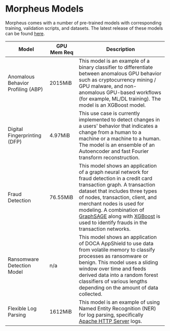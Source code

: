 <!--
SPDX-FileCopyrightText: Copyright (c) 2023-2025, NVIDIA CORPORATION & AFFILIATES. All rights reserved.
SPDX-License-Identifier: Apache-2.0

Licensed under the Apache License, Version 2.0 (the "License");
you may not use this file except in compliance with the License.
You may obtain a copy of the License at

http://www.apache.org/licenses/LICENSE-2.0

Unless required by applicable law or agreed to in writing, software
distributed under the License is distributed on an "AS IS" BASIS,
WITHOUT WARRANTIES OR CONDITIONS OF ANY KIND, either express or implied.
See the License for the specific language governing permissions and
limitations under the License.
-->

# Morpheus Models

Morpheus comes with a number of pre-trained models with corresponding training, validation scripts, and datasets. The latest release of these models can be found [here](https://github.com/nv-morpheus/Morpheus/blob/-/models).

|Model|GPU Mem Req|Description|
|-----|-----------|-----------|
|Anomalous Behavior Profiling (ABP)|2015MiB|This model is an example of a binary classifier to differentiate between anomalous GPU behavior such as cryptocurrency mining / GPU malware, and non-anomalous GPU-based workflows (for example, ML/DL training). The model is an XGBoost model.|
|Digital Fingerprinting (DFP)|4.97MiB|This use case is currently implemented to detect changes in a users' behavior that indicates a change from a human to a machine or a machine to a human. The model is an ensemble of an Autoencoder and fast Fourier transform reconstruction.|
|Fraud Detection|76.55MiB|This model shows an application of a graph neural network for fraud detection in a credit card transaction graph. A transaction dataset that includes three types of nodes, transaction, client, and merchant nodes is used for modeling. A combination of [GraphSAGE](https://snap.stanford.edu/graphsage/) along with [XGBoost](https://xgboost.readthedocs.io/en/stable/) is used to identify frauds in the transaction networks.|
|Ransomware Detection Model|n/a|This model shows an application of DOCA AppShield to use data from volatile memory to classify processes as ransomware or benign. This model uses a sliding window over time and feeds derived data into a random forest classifiers of various lengths depending on the amount of data collected.|
|Flexible Log Parsing|1612MiB|This model is an example of using Named Entity Recognition (NER) for log parsing, specifically [Apache HTTP Server](https://httpd.apache.org/) logs.|
